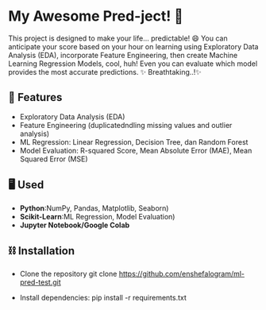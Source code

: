 # My Awesome Pred-ject! 🚀
This project is designed to make your life... predictable! :smile:
You can anticipate your score based on your hour on learning using Exploratory Data Analysis (EDA), incorporate Feature Engineering, then create Machine Learning Regression Models, cool, huh! Even you can evaluate which model provides the most accurate predictions. ✨ Breathtaking..!✨

## 🎲 **Features**
- Exploratory Data Analysis (EDA)
- Feature Engineering (duplicatedndling missing values and outlier analysis)
- ML Regression: Linear Regression, Decision Tree, dan Random Forest
- Model Evaluation: R-squared Score, Mean Absolute Error (MAE), Mean Squared Error (MSE)

## 🖥️ **Used**
- **Python**:NumPy, Pandas, Matplotlib, Seaborn)
- **Scikit-Learn**:ML Regression, Model Evaluation)
- **Jupyter Notebook/Google Colab**

## ⛓️ **Installation**
- Clone the repository
git clone https://github.com/enshefalogram/ml-pred-test.git

- Install dependencies: pip install -r requirements.txt
